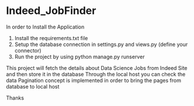 # Indeed_JobFinder


In order to Install the Application 
1. Install the requirements.txt file
2. Setup the database connection in settings.py and views.py (define your connector) 
3. Run the project by using python manage.py runserver

This project will fetch the details about Data Science Jobs from Indeed Site and then store it in the database 
Through the local host you can check the data 
Pagination concept is implemented in order to bring the pages from database to local host


Thanks
